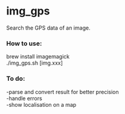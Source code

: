 # img_gps
Search the GPS data of an image.

### How to use:  
brew install imagemagick  
./img_gps.sh [img.xxx]

### To do:  
-parse and convert result for better precision  
-handle errors  
-show localisation on a map  
